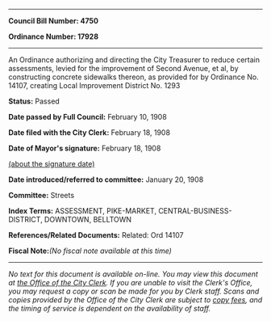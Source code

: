 

********

**Council Bill Number: 4750**
   
**Ordinance Number: 17928**
********

 An Ordinance authorizing and directing the City Treasurer to reduce certain assessments, levied for the improvement of Second Avenue, et al, by constructing concrete sidewalks thereon, as provided for by Ordinance No. 14107, creating Local Improvement District No. 1293

**Status:** Passed
   
**Date passed by Full Council:** February 10, 1908
   
**Date filed with the City Clerk:** February 18, 1908
   
**Date of Mayor's signature:** February 18, 1908
   
[(about the signature date)](/~public/approvaldate.htm)
   
   
   
**Date introduced/referred to committee:** January 20, 1908
   
**Committee:** Streets
   
   
**Index Terms:** ASSESSMENT, PIKE-MARKET, CENTRAL-BUSINESS-DISTRICT, DOWNTOWN, BELLTOWN

**References/Related Documents:** Related: Ord 14107

**Fiscal Note:**_(No fiscal note available at this time)_
********

_No text for this document is available on-line. You may view this document at [the Office of the City Clerk](http://www.seattle.gov/leg/clerk/contactUs.htm). If you are unable to visit the Clerk's Office, you may request a copy or scan be made for you by Clerk staff. Scans and copies provided by the Office of the City Clerk are subject to [copy fees](http://clerk.seattle.gov/~public/clerkfees.htm), and the timing of service is dependent on the availability of staff._

